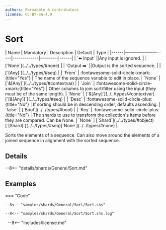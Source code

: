 ```yaml
---
authors: Formabble & contributors
license: CC-BY-SA-4.0
---
```



# Sort

<div class="sh-parameters" markdown="1">
| Name | Mandatory | Description | Default | Type |
|------|---------------------|-------------|---------|------|
| `⬅️ Input` ||Any input is ignored. | | [`None`](../../types/#none) |
| `Output ➡️` ||Output is the sorted sequence. | | [`[Any]`](../../types/#seq) |
| `From` | :fontawesome-solid-circle-xmark:{title="Yes"}  | The name of the sequence variable to edit in place. | `None` | [`&[Any]`](../../types/#contextvar) |
| `Join` | :fontawesome-solid-circle-xmark:{title="Yes"}  | Other columns to join sort/filter using the input (they must be of the same length). | `None` | [`&[Any]`](../../types/#contextvar)[`[&[Any]]`](../../types/#seq) |
| `Desc` | :fontawesome-solid-circle-plus:{title="No"}  | If sorting should be in descending order, defaults ascending. | `false` | [`Bool`](../../types/#bool) |
| `Key` | :fontawesome-solid-circle-plus:{title="No"}  | The shards to use to transform the collection's items before they are compared. Can be None. | `None` | [`Shard`](../../types/#object)[`[Shard]`](../../types/#seq)[`None`](../../types/#none) |

</div>

Sorts the elements of a sequence. Can also move around the elements of a joined sequence in alignment with the sorted sequence.

## Details

--8<-- "details/shards/General/Sort.md"


## Examples

=== "Code"

  ```x86asm linenums="1"
  --8<-- "samples/shards/General/Sort/Sort.shs"
  ```

  ```
  --8<-- "samples/shards/General/Sort/Sort.shs.log"
  ```
&nbsp;
--8<-- "includes/license.md"

